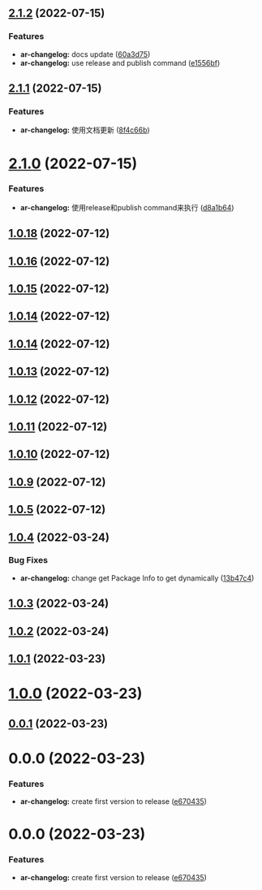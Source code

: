 ## [2.1.2](https://github.com/Spencer17x/arca/compare/ar-changelog@1.0.18...ar-changelog@2.1.2) (2022-07-15)


### Features

* **ar-changelog:** docs update ([60a3d75](https://github.com/Spencer17x/arca/commit/60a3d7500835781218dcc33cde6053af58624dec))
* **ar-changelog:** use release and publish command ([e1556bf](https://github.com/Spencer17x/arca/commit/e1556bf7cf7c8f1c1c6f05743efca265a7a626c5))



## [2.1.1](https://github.com/Spencer17x/arca/compare/ar-changelog@2.1.0...ar-changelog@2.1.1) (2022-07-15)


### Features

* **ar-changelog:** 使用文档更新 ([8f4c66b](https://github.com/Spencer17x/arca/commit/8f4c66bde2196b0ca1c238ce8bc73abae0d98f6c))



# [2.1.0](https://github.com/Spencer17x/arca/compare/ar-changelog@1.0.18...ar-changelog@2.1.0) (2022-07-15)


### Features

* **ar-changelog:** 使用release和publish command来执行 ([d8a1b64](https://github.com/Spencer17x/arca/commit/d8a1b646dd16adae1dda7353ecaa33c366148e19))



## [1.0.18](https://github.com/Spencer17x/arca/compare/ar-changelog@1.0.16...ar-changelog@1.0.18) (2022-07-12)



## [1.0.16](https://github.com/Spencer17x/arca/compare/ar-changelog@1.0.15...ar-changelog@1.0.16) (2022-07-12)



## [1.0.15](https://github.com/Spencer17x/arca/compare/ar-changelog@1.0.14...ar-changelog@1.0.15) (2022-07-12)



## [1.0.14](https://github.com/Spencer17x/arca/compare/ar-changelog@1.0.14...ar-changelog@1.0.14) (2022-07-12)



## [1.0.14](https://github.com/Spencer17x/arca/compare/ar-changelog@1.0.13...ar-changelog@1.0.14) (2022-07-12)



## [1.0.13](https://github.com/Spencer17x/arca/compare/ar-changelog@1.0.12...ar-changelog@1.0.13) (2022-07-12)



## [1.0.12](https://github.com/Spencer17x/arca/compare/ar-changelog@1.0.11...ar-changelog@1.0.12) (2022-07-12)



## [1.0.11](https://github.com/Spencer17x/arca/compare/ar-changelog@1.0.10...ar-changelog@1.0.11) (2022-07-12)



## [1.0.10](https://github.com/Spencer17x/arca/compare/ar-changelog@1.0.9...ar-changelog@1.0.10) (2022-07-12)



## [1.0.9](https://github.com/Spencer17x/arca/compare/ar-changelog@1.0.5...ar-changelog@1.0.9) (2022-07-12)



## [1.0.5](https://github.com/Spencer17x/arca/compare/ar-changelog@1.0.4...ar-changelog@1.0.5) (2022-07-12)



## [1.0.4](https://github.com/Spencer17x/arca/compare/ar-changelog@1.0.3...ar-changelog@1.0.4) (2022-03-24)


### Bug Fixes

* **ar-changelog:** change get Package Info to get dynamically ([13b47c4](https://github.com/Spencer17x/arca/commit/13b47c424e307e356e58d5519c1cefca81690890))



## [1.0.3](https://github.com/Spencer17x/arca/compare/ar-changelog@1.0.2...ar-changelog@1.0.3) (2022-03-24)



## [1.0.2](https://github.com/Spencer17x/arca/compare/ar-changelog@1.0.1...ar-changelog@1.0.2) (2022-03-24)



## [1.0.1](https://github.com/Spencer17x/arca/compare/ar-changelog@1.0.0...ar-changelog@1.0.1) (2022-03-23)



# [1.0.0](https://github.com/Spencer17x/arca/compare/ar-changelog@0.0.1...ar-changelog@1.0.0) (2022-03-23)



## [0.0.1](https://github.com/Spencer17x/arca/compare/ar-changelog@0.0.0...ar-changelog@0.0.1) (2022-03-23)



# 0.0.0 (2022-03-23)


### Features

* **ar-changelog:** create first version to release ([e670435](https://github.com/Spencer17x/arca/commit/e67043574fe93726d581979e1b0849a43857724e))



# 0.0.0 (2022-03-23)


### Features

* **ar-changelog:** create first version to release ([e670435](https://github.com/Spencer17x/arca/commit/e67043574fe93726d581979e1b0849a43857724e))



